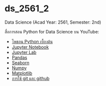 # ds_2561_2
Data Science (Acad Year: 2561, Semester: 2nd)

สื่อการสอน Python for Data Science บน YouTube:  
- [ไพธอน Python เบื้องต้น](https://www.youtube.com/playlist?list=PLoTScYm9O0GEoKcXJ-C5NrywxpvATaoG1)
- [Jupyter Notebook](https://www.youtube.com/playlist?list=PLoTScYm9O0GErrygsfQtDtBT4CloRkiDx)
- [Jupyter Lab](https://www.youtube.com/playlist?list=PLoTScYm9O0GEour5CiwfSnoutg3RyA76O)
- [Pandas](https://www.youtube.com/playlist?list=PLoTScYm9O0GGsOHPCeufxCLt-uGU5Rsuj)
- [Seaborn](https://www.youtube.com/playlist?list=PLoTScYm9O0GGC9QvLlrQGvMYatTjnOUwR)
- [Numpy](https://www.youtube.com/playlist?list=PLoTScYm9O0GFNEpzsCBEnkUwgAwOu_PWw)
- [Matplotlib](https://www.youtube.com/playlist?list=PLoTScYm9O0GGRvUsTmO8MQUkIuM1thTCf)
- [การใช้ git และ github](https://www.youtube.com/playlist?list=PLoTScYm9O0GGsV1ZAyP4m_iyAbflQrKrX)
